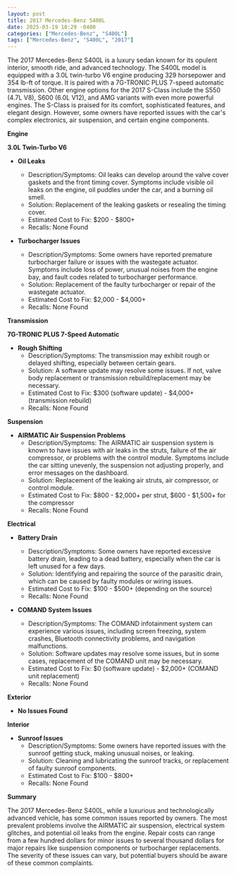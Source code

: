 ```yaml
---
layout: post
title: 2017 Mercedes-Benz S400L
date: 2025-03-19 10:29 -0400
categories: ["Mercedes-Benz", "S400L"]
tags: ["Mercedes-Benz", "S400L", "2017"]
---
```

The 2017 Mercedes-Benz S400L is a luxury sedan known for its opulent interior, smooth ride, and advanced technology. The S400L model is equipped with a 3.0L twin-turbo V6 engine producing 329 horsepower and 354 lb-ft of torque. It is paired with a 7G-TRONIC PLUS 7-speed automatic transmission. Other engine options for the 2017 S-Class include the S550 (4.7L V8), S600 (6.0L V12), and AMG variants with even more powerful engines. The S-Class is praised for its comfort, sophisticated features, and elegant design. However, some owners have reported issues with the car's complex electronics, air suspension, and certain engine components.

**Engine**

**3.0L Twin-Turbo V6**

*   **Oil Leaks**
    *   Description/Symptoms: Oil leaks can develop around the valve cover gaskets and the front timing cover. Symptoms include visible oil leaks on the engine, oil puddles under the car, and a burning oil smell.
    *   Solution: Replacement of the leaking gaskets or resealing the timing cover.
    *   Estimated Cost to Fix: $200 - $800+
    *   Recalls: None Found

*   **Turbocharger Issues**
    *   Description/Symptoms: Some owners have reported premature turbocharger failure or issues with the wastegate actuator. Symptoms include loss of power, unusual noises from the engine bay, and fault codes related to turbocharger performance.
    *   Solution: Replacement of the faulty turbocharger or repair of the wastegate actuator.
    *   Estimated Cost to Fix: $2,000 - $4,000+
    *   Recalls: None Found

**Transmission**

**7G-TRONIC PLUS 7-Speed Automatic**

*   **Rough Shifting**
    *   Description/Symptoms: The transmission may exhibit rough or delayed shifting, especially between certain gears.
    *   Solution: A software update may resolve some issues. If not, valve body replacement or transmission rebuild/replacement may be necessary.
    *   Estimated Cost to Fix: $300 (software update) - $4,000+ (transmission rebuild)
    *   Recalls: None Found

**Suspension**

*   **AIRMATIC Air Suspension Problems**
    *   Description/Symptoms: The AIRMATIC air suspension system is known to have issues with air leaks in the struts, failure of the air compressor, or problems with the control module. Symptoms include the car sitting unevenly, the suspension not adjusting properly, and error messages on the dashboard.
    *   Solution: Replacement of the leaking air struts, air compressor, or control module.
    *   Estimated Cost to Fix: $800 - $2,000+ per strut, $600 - $1,500+ for the compressor
    *   Recalls: None Found

**Electrical**

*   **Battery Drain**
    *   Description/Symptoms: Some owners have reported excessive battery drain, leading to a dead battery, especially when the car is left unused for a few days.
    *   Solution: Identifying and repairing the source of the parasitic drain, which can be caused by faulty modules or wiring issues.
    *   Estimated Cost to Fix: $100 - $500+ (depending on the source)
    *   Recalls: None Found

*   **COMAND System Issues**
    *   Description/Symptoms: The COMAND infotainment system can experience various issues, including screen freezing, system crashes, Bluetooth connectivity problems, and navigation malfunctions.
    *   Solution: Software updates may resolve some issues, but in some cases, replacement of the COMAND unit may be necessary.
    *   Estimated Cost to Fix: $0 (software update) - $2,000+ (COMAND unit replacement)
    *   Recalls: None Found

**Exterior**

*   **No Issues Found**

**Interior**

*   **Sunroof Issues**
    *   Description/Symptoms: Some owners have reported issues with the sunroof getting stuck, making unusual noises, or leaking.
    *   Solution: Cleaning and lubricating the sunroof tracks, or replacement of faulty sunroof components.
    *   Estimated Cost to Fix: $100 - $800+
    *   Recalls: None Found

**Summary**

The 2017 Mercedes-Benz S400L, while a luxurious and technologically advanced vehicle, has some common issues reported by owners. The most prevalent problems involve the AIRMATIC air suspension, electrical system glitches, and potential oil leaks from the engine. Repair costs can range from a few hundred dollars for minor issues to several thousand dollars for major repairs like suspension components or turbocharger replacements. The severity of these issues can vary, but potential buyers should be aware of these common complaints.

